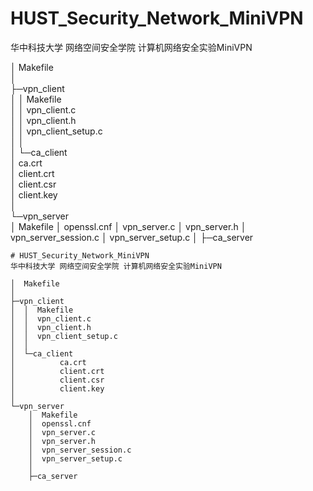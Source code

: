 
# HUST_Security_Network_MiniVPN
华中科技大学 网络空间安全学院 计算机网络安全实验MiniVPN

│  Makefile  
│  
├─vpn_client  
│  │  Makefile  
│  │  vpn_client.c  
│  │  vpn_client.h  
│  │  vpn_client_setup.c  
│  │  
│  └─ca_client  
│          ca.crt  
│          client.crt  
│          client.csr  
│          client.key  
│  
└─vpn_server  
    │  Makefile
    │  openssl.cnf
    │  vpn_server.c
    │  vpn_server.h
    │  vpn_server_session.c
    │  vpn_server_setup.c
    │
    ├─ca_server
```
# HUST_Security_Network_MiniVPN
华中科技大学 网络空间安全学院 计算机网络安全实验MiniVPN

│  Makefile  
│  
├─vpn_client  
│  │  Makefile  
│  │  vpn_client.c  
│  │  vpn_client.h  
│  │  vpn_client_setup.c  
│  │  
│  └─ca_client  
│          ca.crt  
│          client.crt  
│          client.csr  
│          client.key  
│  
└─vpn_server  
    │  Makefile
    │  openssl.cnf
    │  vpn_server.c
    │  vpn_server.h
    │  vpn_server_session.c
    │  vpn_server_setup.c
    │
    ├─ca_server

```
